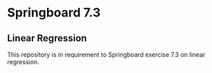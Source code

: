 # Springboard 7.3

## Linear Regression

This repository is in requirement to Springboard exercise 7.3 on linear regression.
